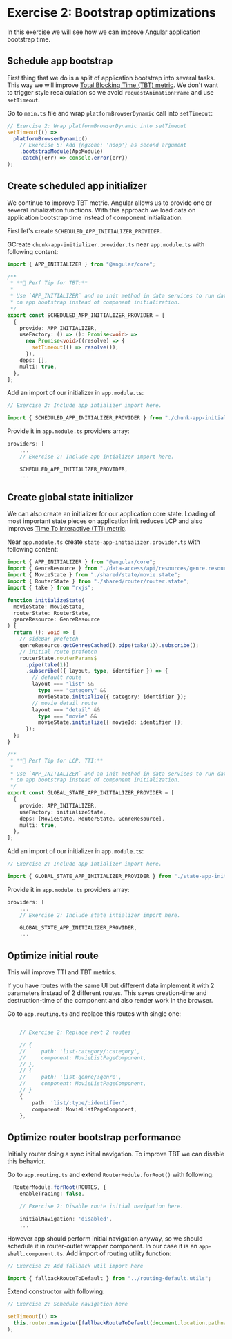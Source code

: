 # Exercise 2: Bootstrap optimizations

In this exercise we will see how we can improve Angular application bootstrap time.

## Schedule app bootstrap

First thing that we do is a split of application bootstrap into several tasks. This way we will improve [Total Blocking Time (TBT) metric](https://web.dev/i18n/en/tbt/).
We don't want to trigger style recalculation so we avoid `requestAnimationFrame` and use `setTimeout`.

Go to `main.ts` file and wrap `platformBrowserDynamic` call into `setTimeout`:

<!-- TODO: Check ex number -->

```typescript
// Exercise 2: Wrap platformBrowserDynamic into setTimeout
setTimeout(() =>
  platformBrowserDynamic()
    // Exercise 5: Add {ngZone: 'noop'} as second argument
    .bootstrapModule(AppModule)
    .catch((err) => console.error(err))
);
```

## Create scheduled app initializer

We continue to improve TBT metric. Angular allows us to provide one or several initialization functions.
With this approach we load data on application bootstrap time instead of component initialization.

First let's create `SCHEDULED_APP_INITIALIZER_PROVIDER`.

GCreate `chunk-app-initializer.provider.ts` near `app.module.ts` with following content:

```typescript
import { APP_INITIALIZER } from "@angular/core";

/**
 * **🚀 Perf Tip for TBT:**
 *
 * Use `APP_INITIALIZER` and an init method in data services to run data fetching
 * on app bootstrap instead of component initialization.
 */
export const SCHEDULED_APP_INITIALIZER_PROVIDER = [
  {
    provide: APP_INITIALIZER,
    useFactory: () => (): Promise<void> =>
      new Promise<void>((resolve) => {
        setTimeout(() => resolve());
      }),
    deps: [],
    multi: true,
  },
];
```

Add an import of our initializer in `app.module.ts`:

```typescript
// Exercise 2: Include app intializer import here.

import { SCHEDULED_APP_INITIALIZER_PROVIDER } from "./chunk-app-initializer.provider";
```

Provide it in `app.module.ts` providers array:

```typescript
providers: [
    ...
    // Exercise 2: Include app intializer import here.

    SCHEDULED_APP_INITIALIZER_PROVIDER,
    ...
```

## Create global state initializer

We can also create an initializer for our application core state.
Loading of most important state pieces on application init reduces LCP and also improves [Time To Interactive (TTI) metric](https://web.dev/i18n/en/tti/).

Near `app.module.ts` create `state-app-initializer.provider.ts` with following content:

```typescript
import { APP_INITIALIZER } from "@angular/core";
import { GenreResource } from "./data-access/api/resources/genre.resource";
import { MovieState } from "./shared/state/movie.state";
import { RouterState } from "./shared/router/router.state";
import { take } from "rxjs";

function initializeState(
  movieState: MovieState,
  routerState: RouterState,
  genreResource: GenreResource
) {
  return (): void => {
    // sideBar prefetch
    genreResource.getGenresCached().pipe(take(1)).subscribe();
    // initial route prefetch
    routerState.routerParams$
      .pipe(take(1))
      .subscribe(({ layout, type, identifier }) => {
        // default route
        layout === "list" &&
          type === "category" &&
          movieState.initialize({ category: identifier });
        // movie detail route
        layout === "detail" &&
          type === "movie" &&
          movieState.initialize({ movieId: identifier });
      });
  };
}

/**
 * **🚀 Perf Tip for LCP, TTI:**
 *
 * Use `APP_INITIALIZER` and an init method in data services to run data fetching
 * on app bootstrap instead of component initialization.
 */
export const GLOBAL_STATE_APP_INITIALIZER_PROVIDER = [
  {
    provide: APP_INITIALIZER,
    useFactory: initializeState,
    deps: [MovieState, RouterState, GenreResource],
    multi: true,
  },
];
```

Add an import of our initializer in `app.module.ts`:

```typescript
// Exercise 2: Include app intializer import here.

import { GLOBAL_STATE_APP_INITIALIZER_PROVIDER } from "./state-app-initializer.provider";
```

Provide it in `app.module.ts` providers array:

```typescript
providers: [
    ...
    // Exercise 2: Include state intializer import here.

    GLOBAL_STATE_APP_INITIALIZER_PROVIDER,
    ...
```

## Optimize initial route

This will improve TTI and TBT metrics.

If you have routes with the same UI but different data implement it with 2 parameters instead of 2 different routes.
This saves creation-time and destruction-time of the component and also render work in the browser.

Go to `app.routing.ts` and replace this routes with single one:

```typescript

    // Exercise 2: Replace next 2 routes

    // {
    //     path: 'list-category/:category',
    //     component: MovieListPageComponent,
    // },
    // {
    //     path: 'list-genre/:genre',
    //     component: MovieListPageComponent,
    // }
    {
        path: 'list/:type/:identifier',
        component: MovieListPageComponent,
    },
```

## Optimize router bootstrap performance

Initially router doing a sync initial navigation. To improve TBT we can disable this behavior.

Go to `app.routing.ts` and extend `RouterModule.forRoot()` with following:

```typescript
  RouterModule.forRoot(ROUTES, {
    enableTracing: false,

    // Exercise 2: Disable route initial navigation here.

    initialNavigation: 'disabled',
    ...
```

However app should perform initial navigation anyway, so we should schedule it in router-outlet wrapper component.
In our case it is an `app-shell.component.ts`. Add import of routing utility function:

```typescript
// Exercise 2: Add fallback util import here

import { fallbackRouteToDefault } from "../routing-default.utils";
```

Extend constructor with following:

```typescript
// Exercise 2: Schedule navigation here

setTimeout(() =>
  this.router.navigate([fallbackRouteToDefault(document.location.pathname)])
);
```
